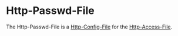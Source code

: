 # Http-Passwd-File

The Http-Passwd-File is a [Http-Config-File](9000160.md) for the [Http-Access-File](9000161.md).